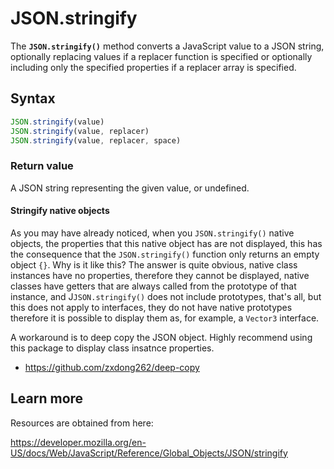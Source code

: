 # JSON.stringify

The **`JSON.stringify()`** method converts a JavaScript value to a JSON string, optionally replacing values if a replacer function is specified or optionally including only the specified properties if a replacer array is specified.

## Syntax

```js
JSON.stringify(value)
JSON.stringify(value, replacer)
JSON.stringify(value, replacer, space)
```

### Return value

A JSON string representing the given value, or undefined.

#### Stringify native objects

As you may have already noticed, when you `JSON.stringify()` native objects, the properties that this native object has are not displayed, this has the consequence that the `JSON.stringify()` function only returns an empty object `{}`.
Why is it like this?
The answer is quite obvious, native class instances have no properties, therefore they cannot be displayed, native classes have getters that are always called from the prototype of that instance, and J`JSON.stringify()` does not include prototypes, that's all, but this does not apply to interfaces, they do not have native prototypes therefore it is possible to display them as, for example, a `Vector3` interface.

A workaround is to deep copy the JSON object. Highly recommend using this package to display class insatnce properties.
- https://github.com/zxdong262/deep-copy

## Learn more

Resources are obtained from here:

https://developer.mozilla.org/en-US/docs/Web/JavaScript/Reference/Global_Objects/JSON/stringify
